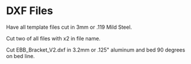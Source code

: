 # DXF Files
Have all template files cut in 3mm or .119 Mild Steel.

Cut two of all files with x2 in file name.

Cut EBB_Bracket_V2.dxf in 3.2mm or .125" aluminum and bed 90 degrees on bed line.
